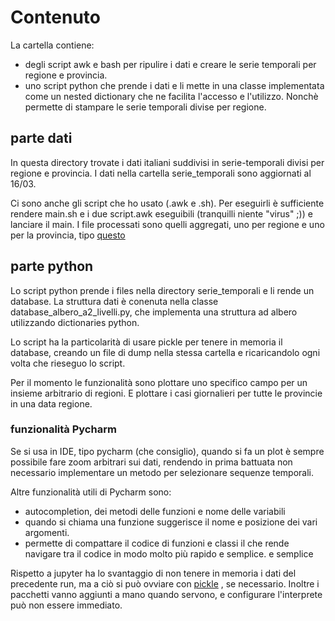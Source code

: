 # Contenuto
La cartella contiene:
 - degli script awk e bash per ripulire i dati e creare le serie temporali per regione e provincia.
 - uno script python che prende i dati e li mette in una classe implementata come un nested
   dictionary che ne facilita l'accesso e l'utilizzo. Nonchè permette di stampare le serie temporali
   divise per regione.

## parte dati
In questa directory trovate i dati italiani 
suddivisi in serie-temporali divisi per regione e 
provincia. 
I dati nella cartella serie_temporali sono aggiornati
 al 16/03.

Ci sono anche gli script che ho usato (.awk e .sh). 
Per eseguirli è sufficiente rendere main.sh 
e i due script.awk eseguibili (tranquilli niente 
"virus" ;)) e lanciare il main.
I file processati sono quelli aggregati, uno per 
regione e uno per la provincia, tipo
[questo]("https://raw.githubusercontent.com/pcm-dpc/COVID-19/master/dati-regioni/dpc-covid19-ita-regioni.csv")


## parte python

Lo script python prende i files nella directory 
serie_temporali e li rende un database.
La struttura dati è conenuta nella classe 
database_albero_a2_livelli.py, che implementa
una struttura ad albero utilizzando dictionaries 
python.

Lo script ha la particolarità di usare pickle per 
tenere in memoria il database, creando un file di 
dump nella stessa cartella e ricaricandolo ogni 
volta che rieseguo lo script. 

Per il momento le funzionalità sono plottare uno 
specifico campo per un insieme arbitrario di regioni.
E plottare i casi giornalieri per tutte le provincie
 in una data regione.

### funzionalità Pycharm
Se si usa in IDE, tipo pycharm (che consiglio), 
quando si fa un plot è sempre possibile fare zoom 
arbitrari sui dati, rendendo in prima battuata non 
necessario implementare un metodo per selezionare 
sequenze temporali.

Altre funzionalità utili di Pycharm sono:
 - autocompletion, dei metodi delle funzioni e 
  nome delle variabili
 - quando si chiama una funzione suggerisce il nome e 
  posizione dei vari argomenti.
 - permette di compattare il codice di funzioni e classi
  il che rende navigare tra il codice in modo molto
  più rapido e semplice.
  e semplice

Rispetto a jupyter ha lo svantaggio di non tenere in
memoria i dati del precedente run, ma a ciò si può
ovviare con [pickle](https://www.thoughtco.com/using-pickle-to-save-objects-2813661)
, se necessario. Inoltre i pacchetti vanno aggiunti 
a mano quando servono, e configurare l'interprete 
può non essere immediato.
